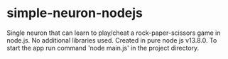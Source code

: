 # simple-neuron-nodejs
Single neuron that can learn to play/cheat a rock-paper-scissors game in node.js.
No additional libraries used. Created in pure node js v13.8.0.
To start the app run command 'node main.js' in the project directory.
